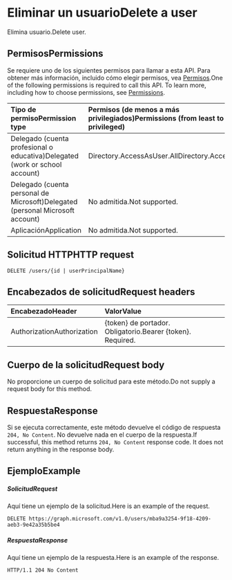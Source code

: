# <a name="delete-a-user"></a><span data-ttu-id="3776a-101">Eliminar un usuario</span><span class="sxs-lookup"><span data-stu-id="3776a-101">Delete a user</span></span>

<span data-ttu-id="3776a-102">Elimina usuario.</span><span class="sxs-lookup"><span data-stu-id="3776a-102">Delete user.</span></span>
## <a name="permissions"></a><span data-ttu-id="3776a-103">Permisos</span><span class="sxs-lookup"><span data-stu-id="3776a-103">Permissions</span></span>
<span data-ttu-id="3776a-p101">Se requiere uno de los siguientes permisos para llamar a esta API. Para obtener más información, incluido cómo elegir permisos, vea [Permisos](../../../concepts/permissions_reference.md).</span><span class="sxs-lookup"><span data-stu-id="3776a-p101">One of the following permissions is required to call this API. To learn more, including how to choose permissions, see [Permissions](../../../concepts/permissions_reference.md).</span></span>

|<span data-ttu-id="3776a-106">Tipo de permiso</span><span class="sxs-lookup"><span data-stu-id="3776a-106">Permission type</span></span>      | <span data-ttu-id="3776a-107">Permisos (de menos a más privilegiados)</span><span class="sxs-lookup"><span data-stu-id="3776a-107">Permissions (from least to most privileged)</span></span>              |
|:--------------------|:---------------------------------------------------------|
|<span data-ttu-id="3776a-108">Delegado (cuenta profesional o educativa)</span><span class="sxs-lookup"><span data-stu-id="3776a-108">Delegated (work or school account)</span></span> | <span data-ttu-id="3776a-109">Directory.AccessAsUser.All</span><span class="sxs-lookup"><span data-stu-id="3776a-109">Directory.AccessAsUser.All</span></span>    |
|<span data-ttu-id="3776a-110">Delegado (cuenta personal de Microsoft)</span><span class="sxs-lookup"><span data-stu-id="3776a-110">Delegated (personal Microsoft account)</span></span> | <span data-ttu-id="3776a-111">No admitida.</span><span class="sxs-lookup"><span data-stu-id="3776a-111">Not supported.</span></span>    |
|<span data-ttu-id="3776a-112">Aplicación</span><span class="sxs-lookup"><span data-stu-id="3776a-112">Application</span></span> | <span data-ttu-id="3776a-113">No admitida.</span><span class="sxs-lookup"><span data-stu-id="3776a-113">Not supported.</span></span> |

## <a name="http-request"></a><span data-ttu-id="3776a-114">Solicitud HTTP</span><span class="sxs-lookup"><span data-stu-id="3776a-114">HTTP request</span></span>
<!-- { "blockType": "ignored" } -->
```http
DELETE /users/{id | userPrincipalName}
```

## <a name="request-headers"></a><span data-ttu-id="3776a-115">Encabezados de solicitud</span><span class="sxs-lookup"><span data-stu-id="3776a-115">Request headers</span></span>
| <span data-ttu-id="3776a-116">Encabezado</span><span class="sxs-lookup"><span data-stu-id="3776a-116">Header</span></span>       | <span data-ttu-id="3776a-117">Valor</span><span class="sxs-lookup"><span data-stu-id="3776a-117">Value</span></span>|
|:-----------|:------|
| <span data-ttu-id="3776a-118">Authorization</span><span class="sxs-lookup"><span data-stu-id="3776a-118">Authorization</span></span>  | <span data-ttu-id="3776a-p102">{token} de portador. Obligatorio.</span><span class="sxs-lookup"><span data-stu-id="3776a-p102">Bearer {token}. Required.</span></span>  |

## <a name="request-body"></a><span data-ttu-id="3776a-121">Cuerpo de la solicitud</span><span class="sxs-lookup"><span data-stu-id="3776a-121">Request body</span></span>
<span data-ttu-id="3776a-122">No proporcione un cuerpo de solicitud para este método.</span><span class="sxs-lookup"><span data-stu-id="3776a-122">Do not supply a request body for this method.</span></span>

## <a name="response"></a><span data-ttu-id="3776a-123">Respuesta</span><span class="sxs-lookup"><span data-stu-id="3776a-123">Response</span></span>

<span data-ttu-id="3776a-p103">Si se ejecuta correctamente, este método devuelve el código de respuesta `204, No Content`. No devuelve nada en el cuerpo de la respuesta.</span><span class="sxs-lookup"><span data-stu-id="3776a-p103">If successful, this method returns `204, No Content` response code. It does not return anything in the response body.</span></span>

## <a name="example"></a><span data-ttu-id="3776a-126">Ejemplo</span><span class="sxs-lookup"><span data-stu-id="3776a-126">Example</span></span>
##### <a name="request"></a><span data-ttu-id="3776a-127">Solicitud</span><span class="sxs-lookup"><span data-stu-id="3776a-127">Request</span></span>
<span data-ttu-id="3776a-128">Aquí tiene un ejemplo de la solicitud.</span><span class="sxs-lookup"><span data-stu-id="3776a-128">Here is an example of the request.</span></span>
<!-- {
  "blockType": "request",
  "name": "delete_user"
}-->
```http
DELETE https://graph.microsoft.com/v1.0/users/mba9a3254-9f18-4209-aeb3-9e42a35b5be4
```
##### <a name="response"></a><span data-ttu-id="3776a-129">Respuesta</span><span class="sxs-lookup"><span data-stu-id="3776a-129">Response</span></span>
<span data-ttu-id="3776a-130">Aquí tiene un ejemplo de la respuesta.</span><span class="sxs-lookup"><span data-stu-id="3776a-130">Here is an example of the response.</span></span> 
<!-- {
  "blockType": "response",
  "truncated": true
} -->
```http
HTTP/1.1 204 No Content
```

<!-- uuid: 8fcb5dbc-d5aa-4681-8e31-b001d5168d79
2015-10-25 14:57:30 UTC -->
<!-- {
  "type": "#page.annotation",
  "description": "Delete user",
  "keywords": "",
  "section": "documentation",
  "tocPath": ""
}-->